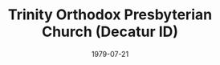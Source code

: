 ---
date: &id001 1979-07-21
end_date: null
location:
  address: Decatur
  city: Decatur
  state: ID
minister:
- end: 1984-01-01
  name: John Wiers
  start: 1979-07-21
  type: pastor
- end: 1988-01-01
  name: Donald Parker
  start: 1985-01-01
  type: pastor
ministers:
- John Wiers
- Donald Parker
name: Trinity Orthodox Presbyterian Church
names: null
origination_date: *id001
raw_data: "ID\nDecatur\nTrinity Orthodox Presbyterian Church (July 21, 1979\u2013\
  September 19, 1988)\nPastors: John Wiers, 1979\u201384\nDonald Parker, 1985\u2013\
  88"
received_from: null
states:
- ID
status:
  active: false
  end_date: null
  reason: null
  received_from: null
  withdrawal_to: null
title: Trinity Orthodox Presbyterian Church (Decatur ID)

---
